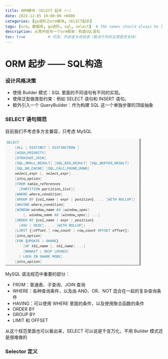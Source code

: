 ```yaml
---
title: ORM模块：SELECT 起步（一）
date: 2024-12-05 10:00:00 +0800
categories: [go进阶之orm模块, SELECT起步]
tags: [orm, 数据库, go进阶, sql, select]  # TAG names should always be lowercase
description: 从零开始写一个orm框架：构造SQL语句
toc: true          # 可选，开启或关闭目录（取决于你的主题是否支持）
---
```

# ORM 起步 —— SQL构造 
### 设计风格决策
- 使用 Builder 模式：SQL 里面的不同语句有不同的实现。
- 使用泛型做类型约束：例如 SELECT 语句和 INSERT 语句。
- 额外引入一个 QueryBuilder：作为构建 SQL 这一个单独步骤的顶级抽象

### SELECT 语句规范
目前我们不考虑多方言兼容，只考虑 MySQL

![img.png](img/select起步/img.png)

MySQL 语法规范中重要的部分：
- FROM：普通表、子查询、JOIN 查询
- WHERE：各种查询条件，以及由 AND、OR、NOT 混合在一起的复杂查询条件
- HAVING：可以使用 WHERE 里面的条件，以及使用聚合函数的条件
- ORDER BY
- GROUP BY
- LIMIT 和 OFFSET

从这个规范里面也可以看出来，SELECT 可以说是千变万化，不用 Builder 模式还是很难做的

### Selector 定义
